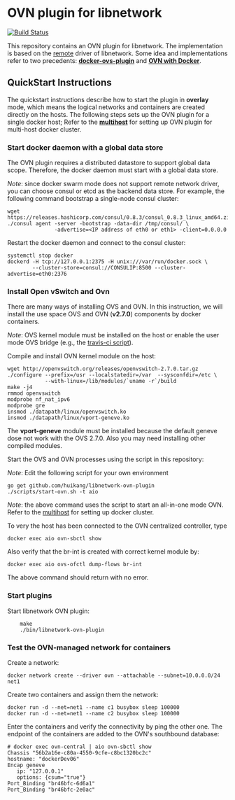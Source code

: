 # OVN plugin for libnetwork

[![Build Status](https://travis-ci.org/huikang/libnetwork-ovn-plugin.svg?branch=master)](https://travis-ci.org/huikang/libnetwork-ovn-plugin)

This repository contains an OVN plugin for libnetwork. The implementation is
based on the [remote](https://github.com/docker/libnetwork/blob/f6ce0ce8bfc5e3f0c96835b10949cf13591a1708/docs/remote.md) driver of libnetwork. Some idea and implementations refer to two precedents:
[**docker-ovs-plugin**](https://github.com/gopher-net/docker-ovs-plugin) and [**OVN with Docker**](http://docs.openvswitch.org/en/latest/howto/docker/).

## QuickStart Instructions

The quickstart instructions describe how to start the plugin in **overlay** mode,
which means the logical networks and containers are created directly on the hosts.
The following steps sets up the OVN plugin for a single docker host; Refer
to the **[multihost](https://github.com/huikang/libnetwork-ovn-plugin/blob/master/docs/multihost-ovn.md)** for setting up OVN plugin for multi-host docker cluster.

### Start docker daemon with a global data store

The OVN plugin requires a distributed datastore to support global data scope.
Therefore, the docker daemon must start with a global data store.

*Note*: since docker swarm mode does not support remote network driver, you can
choose consul or etcd as the backend data store. For example, the following command
bootstrap a single-node consul cluster:

    wget https://releases.hashicorp.com/consul/0.8.3/consul_0.8.3_linux_amd64.zip
    ./consul agent -server -bootstrap -data-dir /tmp/consul/ \
                   -advertise=<IP address of eth0 or eth1> -client=0.0.0.0

Restart the docker daemon and connect to the consul cluster:

    systemctl stop docker
    dockerd -H tcp://127.0.0.1:2375 -H unix:///var/run/docker.sock \
            --cluster-store=consul://CONSULIP:8500 --cluster-advertise=eth0:2376

### Install Open vSwitch and Ovn

There are many ways of installing OVS and OVN. In this instruction, we will install the use space OVS and OVN (**v2.7.0**) components by docker containers.

*Note*: OVS kernel module must be installed on the host or enable the user mode OVS bridge (e.g., the [travis-ci script](https://github.com/huikang/libnetwork-ovn-plugin/blob/6e5f911c94a59a589ce4456129524dd81a480ff4/run-integration-tests.sh#L60)).

Compile and install OVN kernel module on the host:

    wget http://openvswitch.org/releases/openvswitch-2.7.0.tar.gz
    ./configure --prefix=/usr --localstatedir=/var  --sysconfdir=/etc \
                --with-linux=/lib/modules/`uname -r`/build
    make -j4
    rmmod openvswitch
    modprobe nf_nat_ipv6
    modprobe gre
    insmod ./datapath/linux/openvswitch.ko
    insmod ./datapath/linux/vport-geneve.ko

The **vport-geneve** module must be installed because the default geneve dose not work with
the OVS 2.7.0. Also you may need installing other compiled modules.

Start the OVS and OVN processes using the script in this repository:

*Note*: Edit the following script for your own environment

    go get github.com/huikang/libnetwork-ovn-plugin
    ./scripts/start-ovn.sh -t aio

*Note*: the above command uses the script to start an all-in-one mode OVN. Refer
to the [multihost](https://github.com/huikang/libnetwork-ovn-plugin/blob/master/docs/multihost-ovn.md) for setting up docker cluster.

To very the host has been connected to the OVN centralized controller, type

    docker exec aio ovn-sbctl show

Also verify that the br-int is created with correct kernel module by:

    docker exec aio ovs-ofctl dump-flows br-int

The above command should return with no error.

### Start plugins

Start libnetwork OVN plugin:

        make
        ./bin/libnetwork-ovn-plugin


### Test the OVN-managed network for containers

Create a network:

    docker network create --driver ovn --attachable --subnet=10.0.0.0/24 net1

Create two containers and assign them the network:

    docker run -d --net=net1 --name c1 busybox sleep 100000
    docker run -d --net=net1 --name c2 busybox sleep 100000

Enter the containers and verify the connectivity by ping the other one. The
endpoint of the containers are added to the OVN's southbound database:

    # docker exec ovn-central | aio ovn-sbctl show
    Chassis "56b2a16e-c80a-4550-9cfe-c8bc1320bc2c"
    hostname: "dockerDev06"
    Encap geneve
       ip: "127.0.0.1"
       options: {csum="true"}
    Port_Binding "br46bfc-6d6a1"
    Port_Binding "br46bfc-2e0ac"
